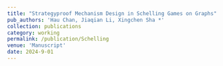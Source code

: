 ```yaml
---
title: "Strategyproof Mechanism Design in Schelling Games on Graphs"
pub_authors: 'Hau Chan, Jiaqian Li, Xingchen Sha *'
collection: publications
category: working
permalink: /publication/Schelling
venue: 'Manuscript'
date: 2024-9-01
---
```


